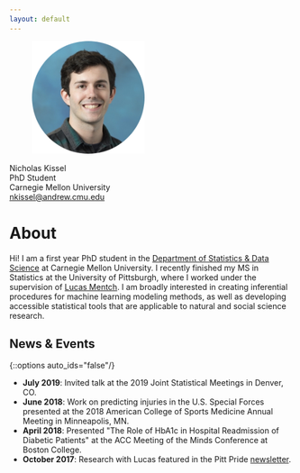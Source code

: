 ```yaml
---
layout: default
---
```


<figure>
    <img src='headshot.png' alt='missing' width='200' title='Me!' />
</figure>

  
Nicholas Kissel  
PhD Student  
Carnegie Mellon University  
nkissel@andrew.cmu.edu  


# About

<!-- <figure>
    <img src='headshot.png' alt='missing' width='200' title='Me!' />
    <figcaption>Nicholas Kissel <br /> PhD Student <br /> Carnegie Mellon University <br /> nkissel@andrew.cmu.edu </figcaption> 
</figure> -->

Hi! I am a first year PhD student in the [Department of Statistics & Data Science](http://www.stat.cmu.edu/) at Carnegie Mellon University. I recently finished my MS in Statistics at the University of Pittsburgh, where I worked under the supervision of [Lucas Mentch](http://lucasmentch.com/index.html). I am broadly interested in creating inferential procedures for machine learning modeling methods, as well as developing accessible statistical tools that are applicable to natural and social science research. 



## News & Events
{::options auto_ids="false"/}

* **July 2019**: Invited talk at the 2019 Joint Statistical Meetings in Denver, CO.
* **June 2018**: Work on predicting injuries in the U.S. Special Forces presented at the 2018 American College of Sports Medicine Annual Meeting in Minneapolis, MN.
* **April 2018**: Presented "The Role of HbA1c in Hospital Readmission of Diabetic Patients" at the ACC Meeting of the Minds Conference at Boston College.
* **October 2017**: Research with Lucas featured in the Pitt Pride [newsletter](https://www.asundergrad.pitt.edu/mentoring-future-gatekeepers-science).

